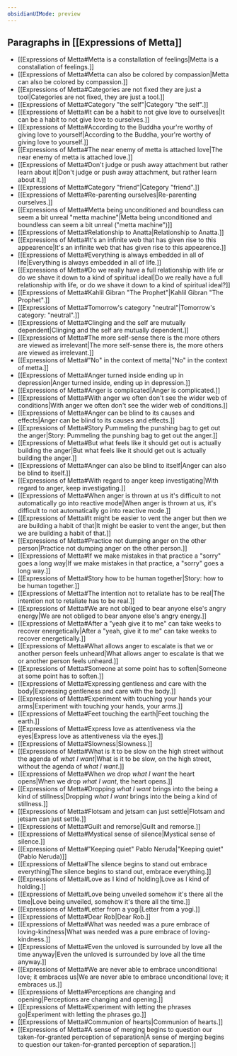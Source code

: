 ```yaml
---
obsidianUIMode: preview
---
```

## Paragraphs in [[Expressions of Metta]]
- [[Expressions of Metta#Metta is a constallation of feelings|Metta is a constallation of feelings.]]
- [[Expressions of Metta#Metta can also be colored by compassion|Metta can also be colored by compassion.]]
- [[Expressions of Metta#Categories are not fixed they are just a tool|Categories are not fixed, they are just a tool.]]
- [[Expressions of Metta#Category "the self"|Category "the self".]]
- [[Expressions of Metta#It can be a habit to not give love to ourselves|It can be a habit to not give love to ourselves.]]
- [[Expressions of Metta#According to the Buddha your're worthy of giving love to yourself|According to the Buddha, your're worthy of giving love to yourself.]]
- [[Expressions of Metta#The near enemy of metta is attached love|The near enemy of metta is attached love.]]
- [[Expressions of Metta#Don't judge or push away attachment but rather learn about it|Don't judge or push away attachment, but rather learn about it.]]
- [[Expressions of Metta#Category "friend"|Category "friend".]]
- [[Expressions of Metta#Re-parenting ourselves|Re-parenting ourselves.]]
- [[Expressions of Metta#Metta being unconditioned and boundless can seem a bit unreal "metta machine"|Metta being unconditioned and boundless can seem a bit unreal ("metta machine")]]
- [[Expressions of Metta#Relationship to Anatta|Relationship to Anatta.]]
- [[Expressions of Metta#It's an infinite web that has given rise to this appearence|It's an infinite web that has given rise to this appearence.]]
- [[Expressions of Metta#Everything is always embedded in all of life|Everything is always embedded in all of life.]]
- [[Expressions of Metta#Do we really have a full relationship with life or do we shave it down to a kind of spiritual ideal|Do we really have a full relationship with life, or do we shave it down to a kind of spiritual ideal?]]
- [[Expressions of Metta#Kahlil Gibran "The Prophet"|Kahlil Gibran "The Prophet".]]
- [[Expressions of Metta#Tomorrow's category "neutral"|Tomorrow's category: "neutral".]]
- [[Expressions of Metta#Clinging and the self are mutually dependent|Clinging and the self are mutually dependent.]]
- [[Expressions of Metta#The more self-sense there is the more others are viewed as irrelevant|The more self-sense there is, the more others are viewed as irrelevant.]]
- [[Expressions of Metta#"No" in the context of metta|"No" in the context of metta.]]
- [[Expressions of Metta#Anger turned inside ending up in depression|Anger turned inside, ending up in depression.]]
- [[Expressions of Metta#Anger is complicated|Anger is complicated.]]
- [[Expressions of Metta#With anger we often don't see the wider web of conditions|With anger we often don't see the wider web of conditions.]]
- [[Expressions of Metta#Anger can be blind to its causes and effects|Anger can be blind to its causes and effects.]]
- [[Expressions of Metta#Story Pummeling the punshing bag to get out the anger|Story: Pummeling the punshing bag to get out the anger.]]
- [[Expressions of Metta#But what feels like it should get out is actually building the anger|But what feels like it should get out is actually building the anger.]]
- [[Expressions of Metta#Anger can also be blind to itself|Anger can also be blind to itself.]]
- [[Expressions of Metta#With regard to anger keep investigating|With regard to anger, keep investigating.]]
- [[Expressions of Metta#When anger is thrown at us it's difficult to not automatically go into reactive mode|When anger is thrown at us, it's difficult to not automatically go into reactive mode.]]
- [[Expressions of Metta#It might be easier to vent the anger but then we are building a habit of that|It might be easier to vent the anger, but then we are building a habit of that.]]
- [[Expressions of Metta#Practice not dumping anger on the other person|Practice not dumping anger on the other person.]]
- [[Expressions of Metta#If we make mistakes in that practice a "sorry" goes a long way|If we make mistakes in that practice, a "sorry" goes a long way.]]
- [[Expressions of Metta#Story how to be human together|Story: how to be human together.]]
- [[Expressions of Metta#The intention not to retaliate has to be real|The intention not to retaliate has to be real.]]
- [[Expressions of Metta#We are not obliged to bear anyone else's angry energy|We are not obliged to bear anyone else's angry energy.]]
- [[Expressions of Metta#After a "yeah give it to me" can take weeks to recover energetically|After a "yeah, give it to me" can take weeks to recover energetically.]]
- [[Expressions of Metta#What allows anger to escalate is that we or another person feels unheard|What allows anger to escalate is that we or another person feels unheard.]]
- [[Expressions of Metta#Someone at some point has to soften|Someone at some point has to soften.]]
- [[Expressions of Metta#Expressing gentleness and care with the body|Expressing gentleness and care with the body.]]
- [[Expressions of Metta#Experiment with touching your hands your arms|Experiment with touching your hands, your arms.]]
- [[Expressions of Metta#Feet touching the earth|Feet touching the earth.]]
- [[Expressions of Metta#Express love as attentiveness via the eyes|Express love as attentiveness via the eyes.]]
- [[Expressions of Metta#Slowness|Slowness.]]
- [[Expressions of Metta#What is it to be slow on the high street without the agenda of _what I want_|What is it to be slow, on the high street, without the agenda of _what I want_.]]
- [[Expressions of Metta#When we drop _what I want_ the heart opens|When we drop _what I want_, the heart opens.]]
- [[Expressions of Metta#Dropping _what I want_ brings into the being a kind of stillness|Dropping _what I want_ brings into the being a kind of stillness.]]
- [[Expressions of Metta#Flotsam and jetsam can just settle|Flotsam and jetsam can just settle.]]
- [[Expressions of Metta#Guilt and remorse|Guilt and remorse.]]
- [[Expressions of Metta#Mystical sense  of silence|Mystical sense  of silence.]]
- [[Expressions of Metta#"Keeping quiet" Pablo Neruda|"Keeping quiet" (Pablo Neruda)]]
- [[Expressions of Metta#The silence begins to stand out embrace everything|The silence begins to stand out, embrace everything.]]
- [[Expressions of Metta#Love as I kind of holding|Love as I kind of holding.]]
- [[Expressions of Metta#Love being unveiled somehow it's there all the time|Love being unveiled, somehow it's there all the time.]]
- [[Expressions of Metta#Letter from a yogi|Letter from a yogi.]]
- [[Expressions of Metta#Dear Rob|Dear Rob.]]
- [[Expressions of Metta#What was needed was a pure embrace of loving-kindness|What was needed was a pure embrace of loving-kindness.]]
- [[Expressions of Metta#Even the unloved is surrounded by love all the time anyway|Even the unloved is surrounded by love all the time anyway.]]
- [[Expressions of Metta#We are never able to embrace unconditional love; it embraces us|We are never able to embrace unconditional love; it embraces us.]]
- [[Expressions of Metta#Perceptions are changing and opening|Perceptions are changing and opening.]]
- [[Expressions of Metta#Experiment with letting the phrases go|Experiment with letting the phrases go.]]
- [[Expressions of Metta#Communion of hearts|Communion of hearts.]]
- [[Expressions of Metta#A sense of merging begins to question our taken-for-granted perception of separation|A sense of merging begins to question our taken-for-granted perception of separation.]]
